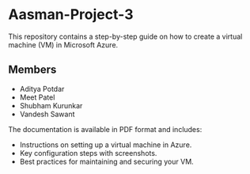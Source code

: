 # Aasman-Project-3
This repository contains a step-by-step guide on how to create a virtual machine (VM) in Microsoft Azure.

## Members
- Aditya Potdar
- Meet Patel
- Shubham Kurunkar
- Vandesh Sawant

The documentation is available in PDF format and includes:
- Instructions on setting up a virtual machine in Azure.
- Key configuration steps with screenshots.
- Best practices for maintaining and securing your VM.
